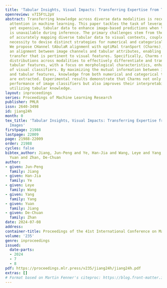 ```yaml
---
title: 'Tabular Insights, Visual Impacts: Transferring Expertise from Tables to Images'
openreview: v7I5FtL2pV
abstract: Transferring knowledge across diverse data modalities is receiving increasing
  attention in machine learning. This paper tackles the task of leveraging expert-derived,
  yet expensive, tabular data to enhance image-based predictions when tabular data
  is unavailable during inference. The primary challenges stem from the inherent complexity
  of accurately mapping diverse tabular data to visual contexts, coupled with the
  necessity to devise distinct strategies for numerical and categorical tabular attributes.
  We propose CHannel tAbulaR alignment with optiMal tranSport (Charms), which establishes
  an alignment between image channels and tabular attributes, enabling selective knowledge
  transfer that is pertinent to visual features. Specifically, Charms measures similarity
  distributions across modalities to effectively differentiate and transfer relevant
  tabular features, with a focus on morphological characteristics, enhancing the capabilities
  of visual classifiers. By maximizing the mutual information between image channels
  and tabular features, knowledge from both numerical and categorical tabular attributes
  are extracted. Experimental results demonstrate that Charms not only enhances the
  performance of image classifiers but also improves their interpretability by effectively
  utilizing tabular knowledge.
layout: inproceedings
series: Proceedings of Machine Learning Research
publisher: PMLR
issn: 2640-3498
id: jiang24h
month: 0
tex_title: 'Tabular Insights, Visual Impacts: Transferring Expertise from Tables to
  Images'
firstpage: 21988
lastpage: 22009
page: 21988-22009
order: 21988
cycles: false
bibtex_author: Jiang, Jun-Peng and Ye, Han-Jia and Wang, Leye and Yang, Yang and Jiang,
  Yuan and Zhan, De-Chuan
author:
- given: Jun-Peng
  family: Jiang
- given: Han-Jia
  family: Ye
- given: Leye
  family: Wang
- given: Yang
  family: Yang
- given: Yuan
  family: Jiang
- given: De-Chuan
  family: Zhan
date: 2024-07-08
address:
container-title: Proceedings of the 41st International Conference on Machine Learning
volume: '235'
genre: inproceedings
issued:
  date-parts:
  - 2024
  - 7
  - 8
pdf: https://proceedings.mlr.press/v235/jiang24h/jiang24h.pdf
extras: []
# Format based on Martin Fenner's citeproc: https://blog.front-matter.io/posts/citeproc-yaml-for-bibliographies/
---
```

